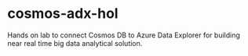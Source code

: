 # cosmos-adx-hol
Hands on lab to connect Cosmos DB to Azure Data Explorer for building near real time big data analytical solution.
